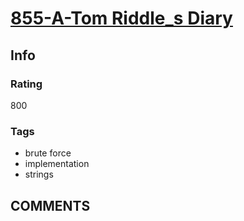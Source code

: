 # [855-A-Tom Riddle_s Diary](https://codeforces.com/problemset/problem/855/A)

## Info

### Rating

800

### Tags

- brute force
- implementation
- strings

## __COMMENTS__

> 
